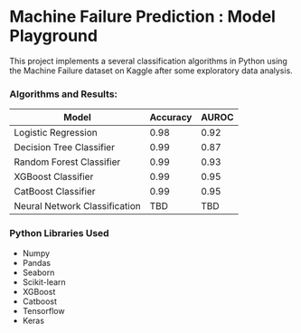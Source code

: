 # Machine Failure Prediction : Model Playground

This project implements a several classification algorithms in Python using the Machine Failure dataset on Kaggle after some exploratory data analysis.

### Algorithms and Results:

| Model | Accuracy     | AUROC |
|-----|---------------|-------|
|Logistic Regression|0.98|0.92|
|Decision Tree Classifier|0.99|0.87|
|Random Forest Classifier|0.99|0.93|
|XGBoost Classifier|0.99|0.95|
|CatBoost Classifier|0.99|0.95|
|Neural Network Classification|TBD|TBD|

### Python Libraries Used

- Numpy
- Pandas
- Seaborn
- Scikit-learn
- XGBoost
- Catboost
- Tensorflow
- Keras
